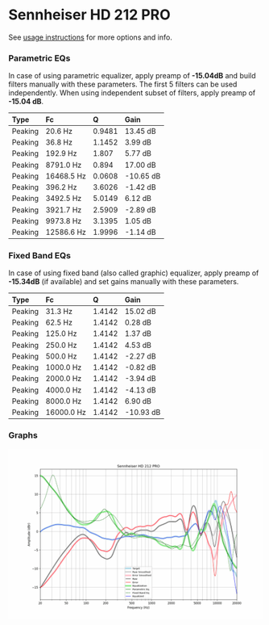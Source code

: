 # Sennheiser HD 212 PRO
See [usage instructions](https://github.com/jaakkopasanen/AutoEq#usage) for more options and info.

### Parametric EQs
In case of using parametric equalizer, apply preamp of **-15.04dB** and build filters manually
with these parameters. The first 5 filters can be used independently.
When using independent subset of filters, apply preamp of **-15.04 dB**.

| Type    | Fc         |      Q | Gain      |
|:--------|:-----------|:-------|:----------|
| Peaking | 20.6 Hz    | 0.9481 | 13.45 dB  |
| Peaking | 36.8 Hz    | 1.1452 | 3.99 dB   |
| Peaking | 192.9 Hz   | 1.807  | 5.77 dB   |
| Peaking | 8791.0 Hz  | 0.894  | 17.00 dB  |
| Peaking | 16468.5 Hz | 0.0608 | -10.65 dB |
| Peaking | 396.2 Hz   | 3.6026 | -1.42 dB  |
| Peaking | 3492.5 Hz  | 5.0149 | 6.12 dB   |
| Peaking | 3921.7 Hz  | 2.5909 | -2.89 dB  |
| Peaking | 9973.8 Hz  | 3.1395 | 1.05 dB   |
| Peaking | 12586.6 Hz | 1.9996 | -1.14 dB  |

### Fixed Band EQs
In case of using fixed band (also called graphic) equalizer, apply preamp of **-15.34dB**
(if available) and set gains manually with these parameters.

| Type    | Fc         |      Q | Gain      |
|:--------|:-----------|:-------|:----------|
| Peaking | 31.3 Hz    | 1.4142 | 15.02 dB  |
| Peaking | 62.5 Hz    | 1.4142 | 0.28 dB   |
| Peaking | 125.0 Hz   | 1.4142 | 1.37 dB   |
| Peaking | 250.0 Hz   | 1.4142 | 4.53 dB   |
| Peaking | 500.0 Hz   | 1.4142 | -2.27 dB  |
| Peaking | 1000.0 Hz  | 1.4142 | -0.82 dB  |
| Peaking | 2000.0 Hz  | 1.4142 | -3.94 dB  |
| Peaking | 4000.0 Hz  | 1.4142 | -4.13 dB  |
| Peaking | 8000.0 Hz  | 1.4142 | 6.90 dB   |
| Peaking | 16000.0 Hz | 1.4142 | -10.93 dB |

### Graphs
![](./Sennheiser%20HD%20212%20PRO.png)